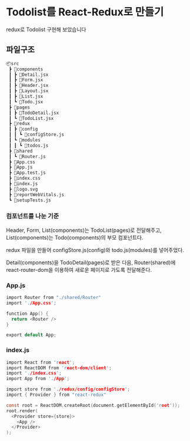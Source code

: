 # Todolist를 React-Redux로 만들기
redux로 Todolist 구현해 보았습니다


## 파일구조
```bash
📦src
 ┣ 📂components
 ┃ ┣ 📜Detail.jsx
 ┃ ┣ 📜Form.jsx
 ┃ ┣ 📜Header.jsx
 ┃ ┣ 📜Layout.jsx
 ┃ ┣ 📜List.jsx
 ┃ ┗ 📜Todo.jsx
 ┣ 📂pages
 ┃ ┣ 📜TodoDetail.jsx
 ┃ ┗ 📜TodoList.jsx
 ┣ 📂redux
 ┃ ┣ 📂config
 ┃ ┃ ┗ 📜configStore.js
 ┃ ┗ 📂modules
 ┃ ┃ ┗ 📜todos.js
 ┣ 📂shared
 ┃ ┗ 📜Router.js
 ┣ 📜App.css
 ┣ 📜App.js
 ┣ 📜App.test.js
 ┣ 📜index.css
 ┣ 📜index.js
 ┣ 📜logo.svg
 ┣ 📜reportWebVitals.js
 ┗ 📜setupTests.js
 ```

### 컴포넌트를 나눈 기준
Header, Form, List(components)는 TodoList(pages)로 전달해주고,
List(components)는 Todo(components)의 부모 컴포넌트다.

redux 파일을 만들어 configStore.js(config)와 todo.js(modules)를 넣어주었다.

Detail(components)을 TodoDetail(pages)로 받은 다음,
Router(shared)에 react-router-dom을 이용하여 새로운 페이지로 가도록 전달해준다.

### App.js
```c
import Router from "./shared/Router"
import './App.css';

function App() {
  return <Router />
}

export default App;
```

### index.js
```c
import React from 'react';
import ReactDOM from 'react-dom/client';
import './index.css';
import App from './App';

import store from './redux/config/configStore';
import { Provider } from "react-redux"

const root = ReactDOM.createRoot(document.getElementById('root'));
root.render(
  <Provider store={store}>
    <App />
  </Provider>
);
```

